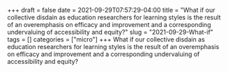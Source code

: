 +++draft = falsedate = 2021-09-29T07:57:29-04:00title = "What if our collective disdain as education researchers for learning styles is the result of an overemphasis on efficacy and improvement and a corresponding undervaluing of accessibility and equity?"slug = "2021-09-29-What-if"tags = []categories = ["micro"]+++What if our collective disdain as education researchers for learning styles is the result of an overemphasis on efficacy and improvement and a corresponding undervaluing of accessibility and equity?